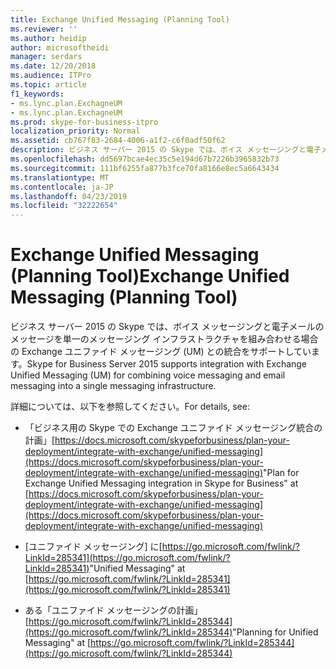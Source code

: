 ```yaml
---
title: Exchange Unified Messaging (Planning Tool)
ms.reviewer: ''
ms.author: heidip
author: microsoftheidi
manager: serdars
ms.date: 12/20/2018
ms.audience: ITPro
ms.topic: article
f1_keywords:
- ms.lync.plan.ExchagneUM
- ms.lync.plan.ExchagneUM
ms.prod: skype-for-business-itpro
localization_priority: Normal
ms.assetid: cb767f83-2684-4006-a1f2-c6f0adf50f62
description: ビジネス サーバー 2015 の Skype では、ボイス メッセージングと電子メールのメッセージを単一のメッセージング インフラストラクチャを組み合わせる場合の Exchange ユニファイド メッセージング (UM) との統合をサポートしています。
ms.openlocfilehash: dd5697bcae4ec35c5e194d67b7226b3965832b73
ms.sourcegitcommit: 111bf6255fa877b3fce70fa8166e8ec5a6643434
ms.translationtype: MT
ms.contentlocale: ja-JP
ms.lasthandoff: 04/23/2019
ms.locfileid: "32222654"
---
```

# <a name="exchange-unified-messaging-planning-tool"></a><span data-ttu-id="44212-103">Exchange Unified Messaging (Planning Tool)</span><span class="sxs-lookup"><span data-stu-id="44212-103">Exchange Unified Messaging (Planning Tool)</span></span>

<span data-ttu-id="44212-104">ビジネス サーバー 2015 の Skype では、ボイス メッセージングと電子メールのメッセージを単一のメッセージング インフラストラクチャを組み合わせる場合の Exchange ユニファイド メッセージング (UM) との統合をサポートしています。</span><span class="sxs-lookup"><span data-stu-id="44212-104">Skype for Business Server 2015 supports integration with Exchange Unified Messaging (UM) for combining voice messaging and email messaging into a single messaging infrastructure.</span></span>

<span data-ttu-id="44212-105">詳細については、以下を参照してください。</span><span class="sxs-lookup"><span data-stu-id="44212-105">For details, see:</span></span>
  
- <span data-ttu-id="44212-106">「ビジネス用の Skype での Exchange ユニファイド メッセージング統合の計画」[https://docs.microsoft.com/skypeforbusiness/plan-your-deployment/integrate-with-exchange/unified-messaging](https://docs.microsoft.com/skypeforbusiness/plan-your-deployment/integrate-with-exchange/unified-messaging)</span><span class="sxs-lookup"><span data-stu-id="44212-106">"Plan for Exchange Unified Messaging integration in Skype for Business" at [https://docs.microsoft.com/skypeforbusiness/plan-your-deployment/integrate-with-exchange/unified-messaging](https://docs.microsoft.com/skypeforbusiness/plan-your-deployment/integrate-with-exchange/unified-messaging)</span></span>
    
- <span data-ttu-id="44212-107">[ユニファイド メッセージング] に[https://go.microsoft.com/fwlink/?LinkId=285341](https://go.microsoft.com/fwlink/?LinkId=285341)</span><span class="sxs-lookup"><span data-stu-id="44212-107">"Unified Messaging" at [https://go.microsoft.com/fwlink/?LinkId=285341](https://go.microsoft.com/fwlink/?LinkId=285341)</span></span>
    
- <span data-ttu-id="44212-108">ある「ユニファイド メッセージングの計画」[https://go.microsoft.com/fwlink/?LinkId=285344](https://go.microsoft.com/fwlink/?LinkId=285344)</span><span class="sxs-lookup"><span data-stu-id="44212-108">"Planning for Unified Messaging" at [https://go.microsoft.com/fwlink/?LinkId=285344](https://go.microsoft.com/fwlink/?LinkId=285344)</span></span>
